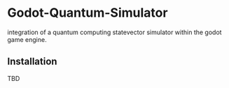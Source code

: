 # Godot-Quantum-Simulator
integration of a quantum computing statevector simulator within the godot game engine.

## Installation

TBD